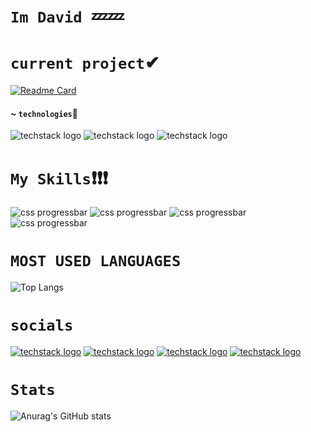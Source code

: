 # `Im David `💤💤

# `current project`✔
[![Readme Card](https://github-readme-stats.vercel.app/api/pin/?username=itsDavidev&repo=davtion&fill=000000)](https://github.com/itsDavidev/itsDavidev)

#### ~ `technologies`💢
![techstack logo](https://readme-components.vercel.app/api?component=logo&logo=firebase&textfill=000000&fill=00ffff)
![techstack logo](https://readme-components.vercel.app/api?component=logo&logo=styled-components&textfill=000000&fill=aqua)
![techstack logo](https://readme-components.vercel.app/api?component=logo&logo=react&textfill=000000&fill=aqua)
# `My Skills`❗❗❗
![css progressbar](https://readme-components.vercel.app/api?component=linearprogress&value=70&skill=Html&design=neon)
![css progressbar](https://readme-components.vercel.app/api?component=linearprogress&value=60&skill=JS&design=neon)
![css progressbar](https://readme-components.vercel.app/api?component=linearprogress&value=70&skill=Css&design=neon)
![css progressbar](https://readme-components.vercel.app/api?component=linearprogress&value=50&skill=React&design=neon)

# `MOST USED LANGUAGES`
![Top Langs](https://github-readme-stats.vercel.app/api/top-langs/?username=itsDavidev&layout=compac)

# `socials` 
[![techstack logo](https://readme-components.vercel.app/api?component=logo&logo=twitter&text=Twitter&animation=spin&fill=1DA1F2)](https://twitter.com/itsDavidev)
[![techstack logo](https://readme-components.vercel.app/api?component=logo&logo=linkedin&text=LinkIn&animation=spin&fill=162636)](https://www.linkedin.com/in/david-lezama-a81741219/)
[![techstack logo](https://readme-components.vercel.app/api?component=logo&logo=instagram&text=Intagram&animation=spin&fill=c13584)](https://www.instagram.com/itsDavidev/)
[![techstack logo](https://readme-components.vercel.app/api?component=logo&logo=github&text=github&animation=spin&fill=000000)](https://github.com/L-Davidev/itsDavidev)

# `Stats` 
![Anurag's GitHub stats](https://github-readme-stats.vercel.app/api?username=itsDavidev&show_icons=true&theme=radical)
